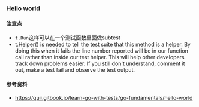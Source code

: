 ### Hello world

#### 注意点
 - `t.Run`这样可以在一个测试函数里面做subtest
 - t.Helper() is needed to tell the test suite that this method is a helper. By doing this when it fails the line number reported will be in our function call rather than inside our test helper. This will help other developers track down problems easier. If you still don't understand, comment it out, make a test fail and observe the test output.

#### 参考资料
 - https://quii.gitbook.io/learn-go-with-tests/go-fundamentals/hello-world